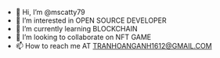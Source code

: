 - 👋 Hi, I’m @mscatty79
- 👀 I’m interested in OPEN SOURCE DEVELOPER
- 🌱 I’m currently learning BLOCKCHAIN 
- 💞️ I’m looking to collaborate on NFT GAME
- 📫 How to reach me AT TRANHOANGANH1612@GMAIL.COM

<!---
mscatty79/mscatty79 is a ✨ special ✨ repository because its `README.md` (this file) appears on your GitHub profile.
You can click the Preview link to take a look at your changes.
--->
